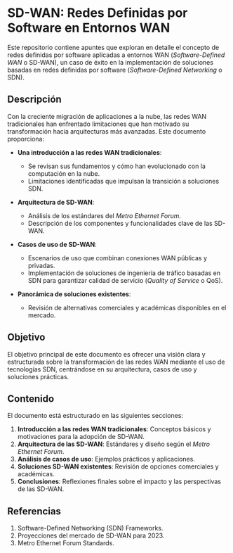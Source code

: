 # SD-WAN: Redes Definidas por Software en Entornos WAN

Este repositorio contiene apuntes que exploran en detalle el concepto de redes definidas por software aplicadas a entornos WAN (*Software-Defined WAN* o SD-WAN), un caso de éxito en la implementación de soluciones basadas en redes definidas por software (*Software-Defined Networking* o SDN).

## Descripción

Con la creciente migración de aplicaciones a la nube, las redes WAN tradicionales han enfrentado limitaciones que han motivado su transformación hacia arquitecturas más avanzadas. Este documento proporciona:

- **Una introducción a las redes WAN tradicionales**: 
  - Se revisan sus fundamentos y cómo han evolucionado con la computación en la nube.
  - Limitaciones identificadas que impulsan la transición a soluciones SDN.
  
- **Arquitectura de SD-WAN**: 
  - Análisis de los estándares del *Metro Ethernet Forum*.
  - Descripción de los componentes y funcionalidades clave de las SD-WAN.

- **Casos de uso de SD-WAN**:
  - Escenarios de uso que combinan conexiones WAN públicas y privadas.
  - Implementación de soluciones de ingeniería de tráfico basadas en SDN para garantizar calidad de servicio (*Quality of Service* o QoS).

- **Panorámica de soluciones existentes**: 
  - Revisión de alternativas comerciales y académicas disponibles en el mercado.

## Objetivo

El objetivo principal de este documento es ofrecer una visión clara y estructurada sobre la transformación de las redes WAN mediante el uso de tecnologías SDN, centrándose en su arquitectura, casos de uso y soluciones prácticas.


## Contenido

El documento está estructurado en las siguientes secciones:

1. **Introducción a las redes WAN tradicionales**: Conceptos básicos y motivaciones para la adopción de SD-WAN.
2. **Arquitectura de las SD-WAN**: Estándares y diseño según el *Metro Ethernet Forum*.
3. **Análisis de casos de uso**: Ejemplos prácticos y aplicaciones.
4. **Soluciones SD-WAN existentes**: Revisión de opciones comerciales y académicas.
5. **Conclusiones**: Reflexiones finales sobre el impacto y las perspectivas de las SD-WAN.

## Referencias

1. Software-Defined Networking (SDN) Frameworks.
2. Proyecciones del mercado de SD-WAN para 2023.
3. Metro Ethernet Forum Standards.
